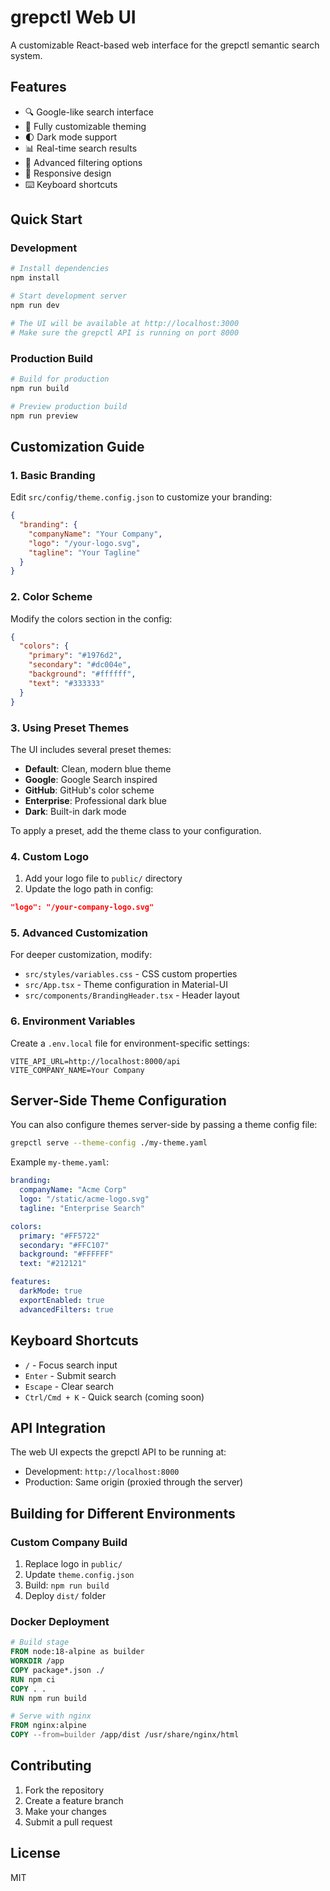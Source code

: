 # grepctl Web UI

A customizable React-based web interface for the grepctl semantic search system.

## Features

- 🔍 Google-like search interface
- 🎨 Fully customizable theming
- 🌓 Dark mode support
- 📊 Real-time search results
- 🎯 Advanced filtering options
- 📱 Responsive design
- ⌨️ Keyboard shortcuts

## Quick Start

### Development

```bash
# Install dependencies
npm install

# Start development server
npm run dev

# The UI will be available at http://localhost:3000
# Make sure the grepctl API is running on port 8000
```

### Production Build

```bash
# Build for production
npm run build

# Preview production build
npm run preview
```

## Customization Guide

### 1. Basic Branding

Edit `src/config/theme.config.json` to customize your branding:

```json
{
  "branding": {
    "companyName": "Your Company",
    "logo": "/your-logo.svg",
    "tagline": "Your Tagline"
  }
}
```

### 2. Color Scheme

Modify the colors section in the config:

```json
{
  "colors": {
    "primary": "#1976d2",
    "secondary": "#dc004e",
    "background": "#ffffff",
    "text": "#333333"
  }
}
```

### 3. Using Preset Themes

The UI includes several preset themes:

- **Default**: Clean, modern blue theme
- **Google**: Google Search inspired
- **GitHub**: GitHub's color scheme
- **Enterprise**: Professional dark blue
- **Dark**: Built-in dark mode

To apply a preset, add the theme class to your configuration.

### 4. Custom Logo

1. Add your logo file to `public/` directory
2. Update the logo path in config:
```json
"logo": "/your-company-logo.svg"
```

### 5. Advanced Customization

For deeper customization, modify:

- `src/styles/variables.css` - CSS custom properties
- `src/App.tsx` - Theme configuration in Material-UI
- `src/components/BrandingHeader.tsx` - Header layout

### 6. Environment Variables

Create a `.env.local` file for environment-specific settings:

```env
VITE_API_URL=http://localhost:8000/api
VITE_COMPANY_NAME=Your Company
```

## Server-Side Theme Configuration

You can also configure themes server-side by passing a theme config file:

```bash
grepctl serve --theme-config ./my-theme.yaml
```

Example `my-theme.yaml`:

```yaml
branding:
  companyName: "Acme Corp"
  logo: "/static/acme-logo.svg"
  tagline: "Enterprise Search"

colors:
  primary: "#FF5722"
  secondary: "#FFC107"
  background: "#FFFFFF"
  text: "#212121"

features:
  darkMode: true
  exportEnabled: true
  advancedFilters: true
```

## Keyboard Shortcuts

- `/` - Focus search input
- `Enter` - Submit search
- `Escape` - Clear search
- `Ctrl/Cmd + K` - Quick search (coming soon)

## API Integration

The web UI expects the grepctl API to be running at:
- Development: `http://localhost:8000`
- Production: Same origin (proxied through the server)

## Building for Different Environments

### Custom Company Build

1. Replace logo in `public/`
2. Update `theme.config.json`
3. Build: `npm run build`
4. Deploy `dist/` folder

### Docker Deployment

```dockerfile
# Build stage
FROM node:18-alpine as builder
WORKDIR /app
COPY package*.json ./
RUN npm ci
COPY . .
RUN npm run build

# Serve with nginx
FROM nginx:alpine
COPY --from=builder /app/dist /usr/share/nginx/html
```

## Contributing

1. Fork the repository
2. Create a feature branch
3. Make your changes
4. Submit a pull request

## License

MIT